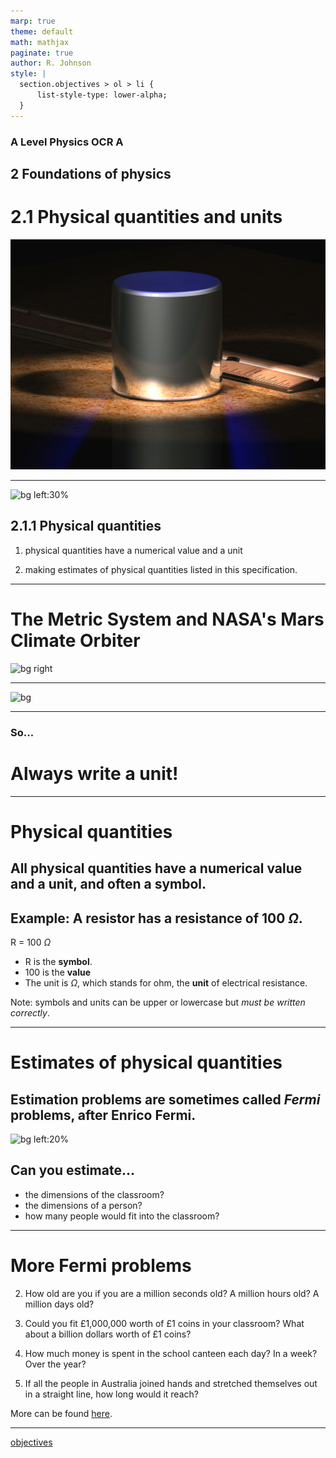 ```yaml
---
marp: true
theme: default
math: mathjax
paginate: true
author: R. Johnson
style: |
  section.objectives > ol > li {
      list-style-type: lower-alpha;
  }
---
```


### A Level Physics OCR A
## 2 Foundations of physics
# 2.1 Physical quantities and units

![bg right:40%](../../module.jpg)

---

<!-- _class: objectives -->

![bg left:30%](https://static.sciencelearn.org.nz/images/images/000/002/295/full/CGKilogram.jpg?1565229113)
## 2.1.1 Physical quantities

1. physical quantities have a numerical value and a unit

2. making estimates of physical quantities listed in this specification.

---

# The Metric System and NASA's Mars Climate Orbiter

![bg right](https://www.simscale.com/wp-content/uploads/2017/12/Mars_Climate_Orbiter_768.jpg)

<!-- A NASA review board found that the problem was in the software controlling the orbiter’s thrusters. The software calculated the force that the thrusters needed to exert in pounds of force. A second piece of code that read this data assumed it was in the metric unit—“newtons per square meter”.

During the design phase, the propulsion engineers at Lockheed Martin in Colorado expressed force in pounds. However, it was standard practice to convert to metric units for space missions. Engineers at NASA’s Jet Propulsion Lab assumed the conversion had been made. This navigation mishap pushed the spacecraft dangerously close to the planet’s atmosphere where it presumably burned and broke into pieces, killing the mission on a day when engineers had expected to celebrate the craft’s entry into Mars’ orbit.

The contributing factors that led to the disaster, as reported by the Mars Climate Orbiter failure board, were eight-fold. According to NASA’s board, errors were undetected within ground-based computer models of how small thruster firings on the spacecraft were predicted and then carried out on the spacecraft during its interplanetary trip to Mars. Furthermore, the board added that the operational navigation team was not fully informed of the details of the way that Mars Climate Orbiter was pointed in space, as compared to the earlier Mars Global Surveyor mission.

The initial error was made by contractor Lockheed Martin Astronautics in Colorado, which, like the rest of the U.S. launch industry, used English measurements. The contractor, by agreement, was supposed to convert its measurements to metrics. The systems engineering function within the project, whose responsibility was to track and double-check all interconnected aspects of the mission, was not robust enough. The board added that this was exacerbated by the first-time handover of a Mars-bound spacecraft from a group that constructed it and launched it to a new, multi-mission operations team. -->
---

![bg](https://www.simscale.com/wp-content/uploads/2017/12/Customers.jpg)

---

### So...

# <!-- fit --> Always write a unit!

---

# Physical quantities

## All physical quantities have a numerical **value** and a **unit**, and often a **symbol**.

## **Example**: A resistor has a resistance of 100 $\Omega$.

R = 100 $\Omega$

* R is the **symbol**. 
* 100 is the **value**
* The unit is $\Omega$, which stands for ohm, the **unit** of electrical resistance.

Note: symbols and units can be upper or lowercase but *must be written correctly*.

---

# Estimates of physical quantities

## Estimation problems are sometimes called *Fermi* problems, after Enrico Fermi.

![bg left:20%](https://images.squarespace-cdn.com/content/v1/5db9f4f13e98376a5d9aad86/1607120047338-85NNFWESYQWSV7A6GUZC/Enrico%2BFermi%2B-%2BMaths%2BProblems.jpg?format=500w)

## Can you estimate...
* the dimensions of the classroom?
* the dimensions of a person?
* how many people would fit into the classroom?

---

# More Fermi problems

2) How old are you if you are a million seconds old? A million hours old?  A million days old?

3) Could you fit £1,000,000 worth of £1 coins in your classroom? What about a billion dollars worth of £1 coins?

4) How much money is spent in the school canteen each day? In a week? Over the year?

5) If all the people in Australia joined hands and stretched themselves out in a straight line, how long would it reach?  

More can be found [here](https://innovativeteachingideas.com/blog/an-excellent-collection-of-fermi-problems-for-your-class).

---

[objectives](#2)
